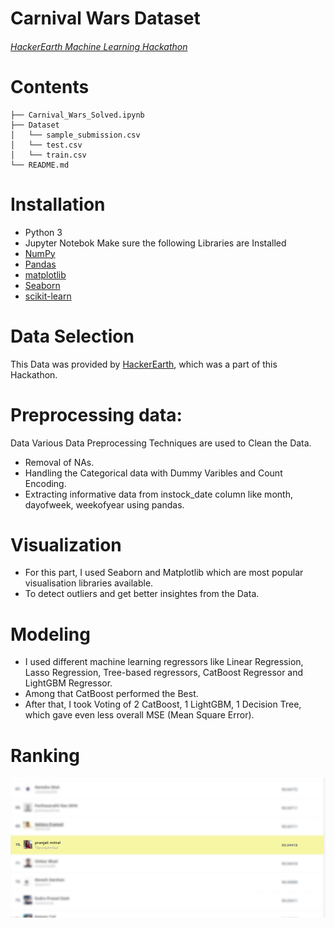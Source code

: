 # Carnival Wars Dataset
###### [HackerEarth Machine Learning Hackathon](https://www.hackerearth.com/challenges/competitive/hackerearth-machine-learning-challenge-predict-selling-price/)

# Contents
```
├── Carnival_Wars_Solved.ipynb
├── Dataset
│   └── sample_submission.csv
│   └── test.csv
│   └── train.csv
└── README.md
```
# Installation
- Python 3
- Jupyter Notebok
Make sure the following Libraries are Installed
- [NumPy](http://www.numpy.org/)
- [Pandas](http://pandas.pydata.org)
- [matplotlib](http://matplotlib.org/)
- [Seaborn](https://seaborn.pydata.org/)
- [scikit-learn](http://scikit-learn.org/stable)

# Data Selection
This Data was provided by [HackerEarth](https://www.hackerearth.com/challenges/competitive/hackerearth-machine-learning-challenge-predict-selling-price/), which was a part of this Hackathon.

# Preprocessing data:
Data Various Data Preprocessing Techniques are used to Clean the Data.
- Removal of NAs.
- Handling the Categorical data with Dummy Varibles and Count Encoding.
- Extracting informative data from instock_date column like month, dayofweek, weekofyear using pandas.
# Visualization
- For this part, I used Seaborn and Matplotlib which are most popular visualisation libraries available.
- To detect outliers and get better insightes from the Data.

# Modeling 
- I used different machine learning regressors like Linear Regression, Lasso Regression, Tree-based regressors, CatBoost Regressor and LightGBM Regressor.
- Among that CatBoost performed the Best.
- After that, I took Voting of 2 CatBoost, 1 LightGBM, 1 Decision Tree, which gave even less overall MSE (Mean Square Error).

# Ranking 
![alt text](https://github.com/pranjali2020/Carnival-Wars-Hackathon/blob/main/hackathon_result.jpg)


